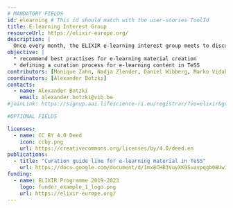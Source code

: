```yaml
---
# MANDATORY FIELDS
id: elearning # This id should match with the user-stories ToolId
title: E-learning Interest Group 
resourceUrl: https://elixir-europe.org/
description: |
  Once every month, the ELIXIR e-learning interest group meets to discuss best practises about e-learning content creation, curation of e-learning material in TeSS and controlled vocabulary about training activities. 
objective: |
  * recommend best practises for e-learning material creation 
  * defining a curation process for e-learning content in TeSS 
contributors: [Monique Zahn, Nadja Zlender, Daniel Wibberg, Marko Vidak, Ajay Mishra, Olivier Sand]
coordinators: [Alexander Botzki]
contacts:
  - name: Alexander Botzki 
    email: alexander.botzki@vib.be 
#joinLink: https://signup.aai.lifescience-ri.eu/registrar/?vo=elixir&group=Community%3ATraining

#OPTIONAL FIELDS

licenses:
  - name: CC BY 4.0 Deed
    icon: ccby.png
    url: https://creativecommons.org/licenses/by/4.0/deed.en
publications:
  - title: "Curation guide line for e-learning material in TeSS" 
    url: https://docs.google.com/document/d/1mx8CHB3VuyXK9Suavpqgb08UwIRL8wgdSi6IcoN_tnQ/edit?usp=sharing 
funding:
  - name: ELIXIR Programme 2019-2023 
    logo: funder_example_1_logo.png
    url: https://elixir-europe.org/ 
---
```

